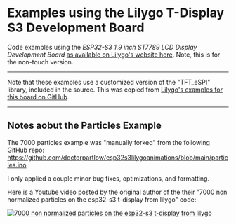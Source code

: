 # Examples using the Lilygo T-Display S3 Development Board

Code examples using the _ESP32-S3 1.9 inch ST7789 LCD Display Development Board_ [as available on Lilygo's website here](https://www.lilygo.cc/products/t-display-s3). Note, this is for the non-touch version.

---

Note that these examples use a customized version of the "TFT_eSPI" library, included in the source. This was copied from [Lilygo's examples for this board on GitHub](https://github.com/Xinyuan-LilyGO/T-Display-S3).

---

## Notes aobut the Particles Example

The 7000 particles example was "manually forked" from the following GitHub repo:
https://github.com/doctorpartlow/esp32s3lilygoanimations/blob/main/particles.ino

I only applied a couple minor bug fixes, optimizations, and formatting.

Here is a Youtube video posted by the original author of the their "7000 non normalized particles on the esp32-s3 t-display from lilygo" code:

[![7000 non normalized particles on the esp32-s3 t-display from lilygo](https://img.youtube.com/vi/vLZECfKSX04/0.jpg)](https://www.youtube.com/watch?v=vLZECfKSX04)
